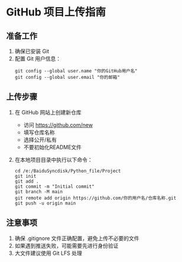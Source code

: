 # GitHub 项目上传指南

## 准备工作
1. 确保已安装 Git
2. 配置 Git 用户信息：
   ```
   git config --global user.name "你的GitHub用户名"
   git config --global user.email "你的邮箱"
   ```

## 上传步骤
1. 在 GitHub 网站上创建新仓库
   - 访问 https://github.com/new
   - 填写仓库名称
   - 选择公开/私有
   - 不要初始化README文件

2. 在本地项目目录中执行以下命令：
   ```
   cd /e:/BaiduSyncdisk/Python_file/Project
   git init
   git add .
   git commit -m "Initial commit"
   git branch -M main
   git remote add origin https://github.com/你的用户名/仓库名称.git
   git push -u origin main
   ```

## 注意事项
1. 确保 .gitignore 文件正确配置，避免上传不必要的文件
2. 如果遇到推送失败，可能需要先进行身份验证
3. 大文件建议使用 Git LFS 处理
